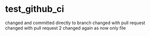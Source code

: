 # test_github_ci
changed and committed directly to branch
changed with pull request
changed with pull request 2
changed again as now only file
